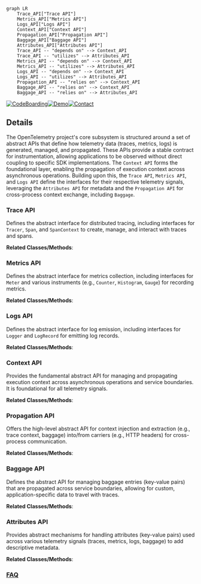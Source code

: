 ```mermaid
graph LR
    Trace_API["Trace API"]
    Metrics_API["Metrics API"]
    Logs_API["Logs API"]
    Context_API["Context API"]
    Propagation_API["Propagation API"]
    Baggage_API["Baggage API"]
    Attributes_API["Attributes API"]
    Trace_API -- "depends on" --> Context_API
    Trace_API -- "utilizes" --> Attributes_API
    Metrics_API -- "depends on" --> Context_API
    Metrics_API -- "utilizes" --> Attributes_API
    Logs_API -- "depends on" --> Context_API
    Logs_API -- "utilizes" --> Attributes_API
    Propagation_API -- "relies on" --> Context_API
    Baggage_API -- "relies on" --> Context_API
    Baggage_API -- "relies on" --> Attributes_API
```

[![CodeBoarding](https://img.shields.io/badge/Generated%20by-CodeBoarding-9cf?style=flat-square)](https://github.com/CodeBoarding/GeneratedOnBoardings)[![Demo](https://img.shields.io/badge/Try%20our-Demo-blue?style=flat-square)](https://www.codeboarding.org/demo)[![Contact](https://img.shields.io/badge/Contact%20us%20-%20contact@codeboarding.org-lightgrey?style=flat-square)](mailto:contact@codeboarding.org)

## Details

The OpenTelemetry project's core subsystem is structured around a set of abstract APIs that define how telemetry data (traces, metrics, logs) is generated, managed, and propagated. These APIs provide a stable contract for instrumentation, allowing applications to be observed without direct coupling to specific SDK implementations. The `Context API` forms the foundational layer, enabling the propagation of execution context across asynchronous operations. Building upon this, the `Trace API`, `Metrics API`, and `Logs API` define the interfaces for their respective telemetry signals, leveraging the `Attributes API` for metadata and the `Propagation API` for cross-process context exchange, including `Baggage`.

### Trace API
Defines the abstract interface for distributed tracing, including interfaces for `Tracer`, `Span`, and `SpanContext` to create, manage, and interact with traces and spans.


**Related Classes/Methods**:



### Metrics API
Defines the abstract interface for metrics collection, including interfaces for `Meter` and various instruments (e.g., `Counter`, `Histogram`, `Gauge`) for recording metrics.


**Related Classes/Methods**:



### Logs API
Defines the abstract interface for log emission, including interfaces for `Logger` and `LogRecord` for emitting log records.


**Related Classes/Methods**:



### Context API
Provides the fundamental abstract API for managing and propagating execution context across asynchronous operations and service boundaries. It is foundational for all telemetry signals.


**Related Classes/Methods**:



### Propagation API
Offers the high-level abstract API for context injection and extraction (e.g., trace context, baggage) into/from carriers (e.g., HTTP headers) for cross-process communication.


**Related Classes/Methods**:



### Baggage API
Defines the abstract API for managing baggage entries (key-value pairs) that are propagated across service boundaries, allowing for custom, application-specific data to travel with traces.


**Related Classes/Methods**:



### Attributes API
Provides abstract mechanisms for handling attributes (key-value pairs) used across various telemetry signals (traces, metrics, logs, baggage) to add descriptive metadata.


**Related Classes/Methods**:





### [FAQ](https://github.com/CodeBoarding/GeneratedOnBoardings/tree/main?tab=readme-ov-file#faq)